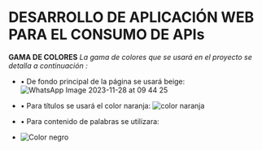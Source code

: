 # DESARROLLO DE APLICACIÓN WEB PARA EL CONSUMO DE APIs
**GAMA DE COLORES**
_La gama de colores que se usará en el proyecto se detalla a continuación :_

- •	De fondo principal de la página se usará beige:
![WhatsApp Image 2023-11-28 at 09 44 25](https://github.com/DennisCatana/api-modulos/assets/117743538/b12aef93-f548-4937-af01-7def044f5d8b)

- •	Para títulos se usará el color naranja:
![color naranja](https://github.com/DennisCatana/api-modulos/assets/117743538/b5a30ac7-e313-41c1-9f4a-efd261644498)

- •	Para contenido de palabras se utilizara:
- ![Color negro](https://github.com/DennisCatana/api-modulos/assets/117743538/9872f8f9-567b-47a5-b6c1-928f6077c33a)
